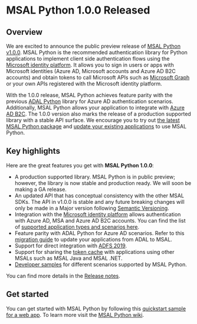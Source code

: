 # MSAL Python 1.0.0 Released

## Overview

We are excited to announce the public preview release of [MSAL Python v1.0.0](https://github.com/AzureAD/microsoft-authentication-library-for-python/releases/tag/1.0.0). MSAL Python is the recommended authentication library for Python applications to implement client side authentication flows using the [Microsoft identity platform](https://aka.ms/aaddevv2). It allows you to sign in users or apps with Microsoft identities (Azure AD, Microsoft accounts and Azure AD B2C accounts) and obtain tokens to call Microsoft APIs such as [Microsoft Graph](https://graph.microsoft.io/) or your own APIs registered with the Microsoft identity platform.

With the 1.0.0 release, MSAL Python achieves feature parity with the previous [ADAL Python](https://github.com/AzureAD/azure-activedirectory-library-for-python) library for Azure AD authentication scenarios. Additionally, MSAL Python allows your application to integrate with [Azure AD B2C](https://docs.microsoft.com/en-us/azure/active-directory-b2c/active-directory-b2c-overview#identity-providers).
The 1.0.0 version also marks the release of a production supported library with a stable API surface. We encourage you to try out [the latest MSAL Python package](https://pypi.org/project/msal/) and [update your existing applications](https://docs.microsoft.com/en-us/azure/active-directory/develop/migrate-python-adal-msal) to use MSAL Python.

## Key highlights

Here are the great features you get with **MSAL Python 1.0.0**:

- A production supported library. MSAL Python is in public preview; however, the library is now stable and production ready. We will soon be making a GA release.
- An updated API that has conceptual consistency with the other MSAL SDKs. The API in v1.0.0 is stable and any future breaking changes will only be made in a Major version following [Semantic Versioning](https://semver.org/).
- Integration with the [Microsoft identity platform](https://aka.ms/aaddevv2) allows authentication with Azure AD, MSA and Azure AD B2C accounts. You can find the list of [supported application types and scenarios here](https://docs.microsoft.com/en-us/azure/active-directory/develop/authentication-flows-app-scenarios#scenarios-and-supported-platforms-and-languages).
- Feature parity with ADAL Python for Azure AD scenarios.  Refer to this [migration guide](https://docs.microsoft.com/en-us/azure/active-directory/develop/migrate-python-adal-msal) to update your applications from ADAL to MSAL.
- Support for direct integration with [ADFS 2019](https://docs.microsoft.com/en-us/azure/active-directory/develop/msal-python-adfs-support).
- Support for sharing the [token cache](https://docs.microsoft.com/en-us/azure/active-directory/develop/msal-python-token-cache-serialization) with applications using other MSALs such as MSAL Java and MSAL .NET.
- [Developer samples](https://github.com/AzureAD/microsoft-authentication-library-for-python/tree/dev/sample) for different scenarios supported by MSAL Python.  

You can find more details in the [Release notes](https://github.com/AzureAD/microsoft-authentication-library-for-python/releases).

## Get started

You can get started with MSAL Python by following this [quickstart sample for a web app](https://docs.microsoft.com/en-us/azure/active-directory/develop/quickstart-v2-python-webapp).
To learn more visit the [MSAL Python wiki](https://github.com/AzureAD/microsoft-authentication-library-for-python/wiki).
